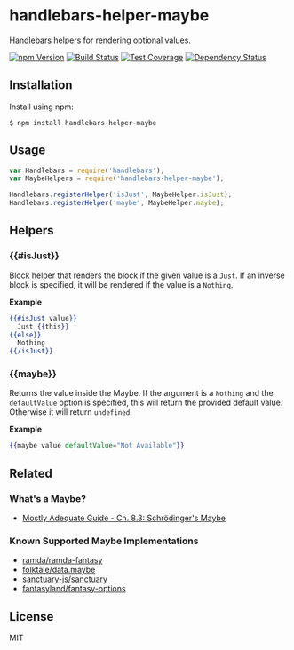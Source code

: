 # handlebars-helper-maybe

[Handlebars][] helpers for rendering optional values.

[![npm Version][npm-badge]][npm]
[![Build Status][build-badge]][build-status]
[![Test Coverage][coverage-badge]][coverage-result]
[![Dependency Status][dep-badge]][dep-status]

## Installation

Install using npm:

    $ npm install handlebars-helper-maybe

## Usage

```js
var Handlebars = require('handlebars');
var MaybeHelpers = require('handlebars-helper-maybe');

Handlebars.registerHelper('isJust', MaybeHelper.isJust);
Handlebars.registerHelper('maybe', MaybeHelper.maybe);
```

## Helpers

### {{#isJust}}

Block helper that renders the block if the given value is a `Just`. If an
inverse block is specified, it will be rendered if the value is a `Nothing`.

**Example**

```handlebars
{{#isJust value}}
  Just {{this}}
{{else}}
  Nothing
{{/isJust}}
```

### {{maybe}}

Returns the value inside the Maybe. If the argument is a `Nothing` and the
`defaultValue` option is specified, this will return the provided default
value. Otherwise it will return `undefined`.

**Example**

```handlebars
{{maybe value defaultValue="Not Available"}}
```

## Related

### What's a Maybe?

- [Mostly Adequate Guide - Ch. 8.3: Schrödinger's Maybe](https://drboolean.gitbooks.io/mostly-adequate-guide/content/ch8.html#schrödingers-maybe)

### Known Supported Maybe Implementations

- [ramda/ramda-fantasy](https://github.com/ramda/ramda-fantasy)
- [folktale/data.maybe](https://github.com/folktale/data.maybe)
- [sanctuary-js/sanctuary](https://github.com/sanctuary-js/sanctuary)
- [fantasyland/fantasy-options](https://github.com/fantasyland/fantasy-options)

## License

MIT

[Handlebars]: http://handlebarsjs.com/
[build-badge]: https://img.shields.io/travis/jimf/handlebars-helper-maybe/master.svg
[build-status]: https://travis-ci.org/jimf/handlebars-helper-maybe
[npm-badge]: https://img.shields.io/npm/v/handlebars-helper-maybe.svg
[npm]: https://www.npmjs.org/package/handlebars-helper-maybe
[coverage-badge]: https://img.shields.io/coveralls/jimf/handlebars-helper-maybe.svg
[coverage-result]: https://coveralls.io/r/jimf/handlebars-helper-maybe
[dep-badge]: https://img.shields.io/david/jimf/handlebars-helper-maybe.svg
[dep-status]: https://david-dm.org/jimf/handlebars-helper-maybe
